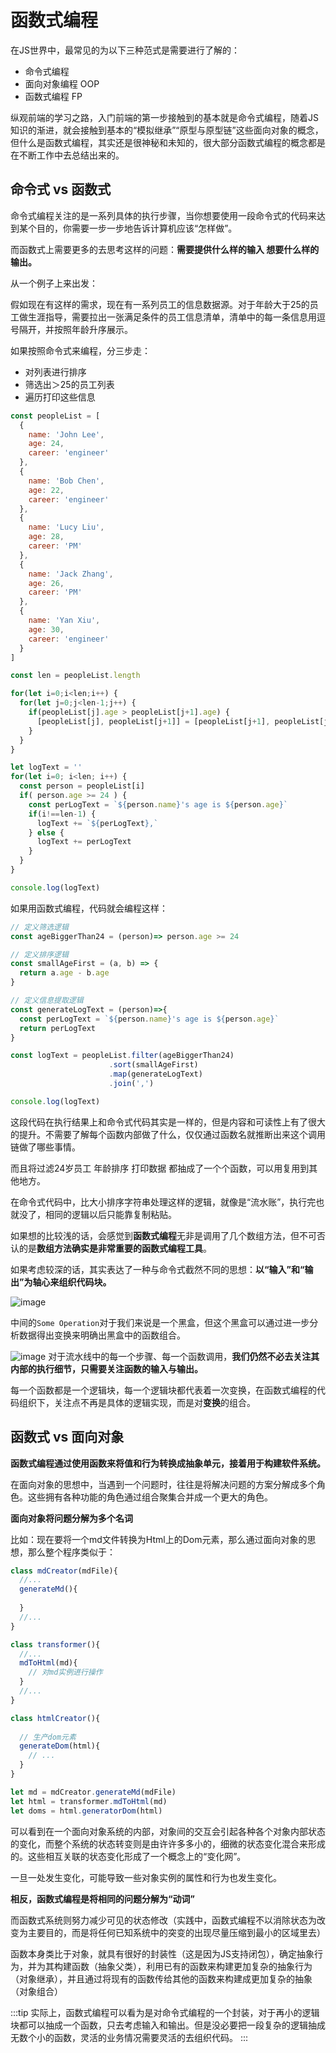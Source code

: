 # 函数式编程
在JS世界中，最常见的为以下三种范式是需要进行了解的：
- 命令式编程
- 面向对象编程 OOP
- 函数式编程 FP

纵观前端的学习之路，入门前端的第一步接触到的基本就是命令式编程，随着JS知识的渐进，就会接触到基本的“模拟继承”“原型与原型链”这些面向对象的概念，但什么是函数式编程，其实还是很神秘和未知的，很大部分函数式编程的概念都是在不断工作中去总结出来的。

## 命令式 vs 函数式
命令式编程关注的是一系列具体的执行步骤，当你想要使用一段命令式的代码来达到某个目的，你需要一步一步地告诉计算机应该“怎样做”。

而函数式上需要更多的去思考这样的问题：**需要提供什么样的输入 想要什么样的输出。**

从一个例子上来出发：

假如现在有这样的需求，现在有一系列员工的信息数据源。对于年龄大于25的员工做生涯指导，需要拉出一张满足条件的员工信息清单，清单中的每一条信息用逗号隔开，并按照年龄升序展示。

如果按照命令式来编程，分三步走：
- 对列表进行排序
- 筛选出＞25的员工列表
- 遍历打印这些信息
```js
const peopleList = [
  {
    name: 'John Lee',
    age: 24,
    career: 'engineer'
  },
  {
    name: 'Bob Chen',
    age: 22,
    career: 'engineer'
  },
  {
    name: 'Lucy Liu',
    age: 28,
    career: 'PM'
  },
  {
    name: 'Jack Zhang',
    age: 26,
    career: 'PM'
  },
  {
    name: 'Yan Xiu',
    age: 30,
    career: 'engineer'
  }
]

const len = peopleList.length

for(let i=0;i<len;i++) {
  for(let j=0;j<len-1;j++) {
    if(peopleList[j].age > peopleList[j+1].age) {
      [peopleList[j], peopleList[j+1]] = [peopleList[j+1], peopleList[j]]
    }
  }
}

let logText = ''
for(let i=0; i<len; i++) {
  const person = peopleList[i]
  if( person.age >= 24 ) {
    const perLogText = `${person.name}'s age is ${person.age}`
    if(i!==len-1) {
      logText += `${perLogText},`
    } else {
      logText += perLogText
    }
  }
}

console.log(logText)
```
如果用函数式编程，代码就会编程这样：
```js
// 定义筛选逻辑
const ageBiggerThan24 = (person)=> person.age >= 24

// 定义排序逻辑
const smallAgeFirst = (a, b) => {
  return a.age - b.age
}

// 定义信息提取逻辑
const generateLogText = (person)=>{
  const perLogText = `${person.name}'s age is ${person.age}`
  return perLogText
}

const logText = peopleList.filter(ageBiggerThan24)
                      .sort(smallAgeFirst)
                      .map(generateLogText)
                      .join(',')

console.log(logText)
```
这段代码在执行结果上和命令式代码其实是一样的，但是内容和可读性上有了很大的提升。不需要了解每个函数内部做了什么，仅仅通过函数名就推断出来这个调用链做了哪些事情。

而且将过滤24岁员工 年龄排序 打印数据 都抽成了一个个函数，可以用复用到其他地方。

在命令式代码中，比大小排序字符串处理这样的逻辑，就像是“流水账”，执行完也就没了，相同的逻辑以后只能靠复制粘贴。

如果想的比较浅的话，会感觉到**函数式编程**无非是调用了几个数组方法，但不可否认的是**数组方法确实是非常重要的函数式编程工具**。

如果考虑较深的话，其实表达了一种与命令式截然不同的思想：**以“输入”和“输出”为轴心来组织代码块。**

![image](./assets/peoplelist.png)

中间的`Some Operation`对于我们来说是一个黑盒，但这个黑盒可以通过进一步分析数据得出变换来明确出黑盒中的函数组合。

![image](./assets/someoprations.png)
对于流水线中的每一个步骤、每一个函数调用，**我们仍然不必去关注其内部的执行细节，只需要关注函数的输入与输出。**

每一个函数都是一个逻辑块，每一个逻辑块都代表着一次变换，在函数式编程的代码组织下，关注点不再是具体的逻辑实现，而是对**变换**的组合。

## 函数式 vs 面向对象
**函数式编程通过使用函数来将值和行为转换成抽象单元，接着用于构建软件系统。**

在面向对象的思想中，当遇到一个问题时，往往是将解决问题的方案分解成多个角色。这些拥有各种功能的角色通过组合聚集合并成一个更大的角色。

**面向对象将问题分解为多个名词**

比如：现在要将一个md文件转换为Html上的Dom元素，那么通过面向对象的思想，那么整个程序类似于：
```js
class mdCreator(mdFile){
  //...
  generateMd(){
    
  }
  //...
}

class transformer(){
  //...
  mdToHtml(md){
    // 对md实例进行操作
  }
  //...
}

class htmlCreator(){
  
  // 生产dom元素
  generateDom(html){
    // ...
  }
}

let md = mdCreator.generateMd(mdFile)
let html = transformer.mdToHtml(md)
let doms = html.generatorDom(html)
```
可以看到在一个面向对象系统的内部，对象间的交互会引起各种各个对象内部状态的变化，而整个系统的状态转变则是由许许多多小的，细微的状态变化混合来形成的。这些相互关联的状态变化形成了一个概念上的“变化网”。

一旦一处发生变化，可能导致一些对象实例的属性和行为也发生变化。

**相反，函数式编程是将相同的问题分解为“动词”**

而函数式系统则努力减少可见的状态修改（实践中，函数式编程不以消除状态为改变为主要目的，而是将任何已知系统中的突变的出现尽量压缩到最小的区域里去）

函数本身类比于对象，就具有很好的封装性（这是因为JS支持闭包），确定抽象行为，并为其构建函数（抽象父类），利用已有的函数来构建更加复杂的抽象行为（对象继承），并且通过将现有的函数传给其他的函数来构建成更加复杂的抽象（对象组合）


:::tip
实际上，函数式编程可以看为是对命令式编程的一个封装，对于再小的逻辑块都可以抽成一个函数，只去考虑输入和输出。但是没必要把一段复杂的逻辑抽成无数个小的函数，灵活的业务情况需要灵活的去组织代码。
:::